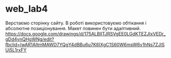 # web_lab4
Верстаємо сторінку сайту. В роботі використовуємо обтікання і абсолютне позиціонування. Макет повинен бути адаптивний.  https://docs.google.com/drawings/d/175ALBlITJRSVgEE0LGdKTEZJIxVEDr_gDd4ynQHgWNg/edit?fbclid=IwAR1AltmMAWD7YQgY4dBBu6u7K6IXgC1S60W6msW6v1hNs7ZJlSUj5L1rxFY
